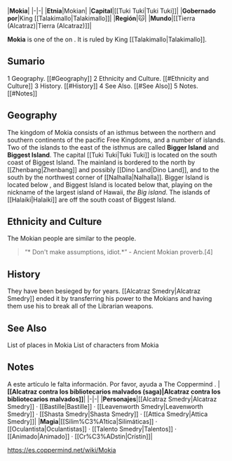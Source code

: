 |**Mokia**|
|-|-|
|**Etnia**|Mokian|
|**Capital**|[[Tuki Tuki\|Tuki Tuki]]|
|**Gobernado por**|King [[Talakimallo\|Talakimallo]]|
|**Región**|🐱︎|
|**Mundo**|[[Tierra (Alcatraz)\|Tierra (Alcatraz)]]|

**Mokia** is one of the  on . It is ruled by King [[Talakimallo\|Talakimallo]].

## Sumario

1 Geography. [[#Geography]] 
2 Ethnicity and Culture. [[#Ethnicity and Culture]] 
3 History. [[#History]] 
4 See Also. [[#See Also]] 
5 Notes. [[#Notes]] 


## Geography
The kingdom of Mokia consists of an isthmus between the northern and southern continents of the pacific Free Kingdoms, and a number of islands. Two of the islands to the east of the isthmus are called **Bigger Island** and **Biggest Island**. The capital [[Tuki Tuki\|Tuki Tuki]] is located on the south coast of Biggest Island. The mainland is bordered to the north by [[Zhenbang\|Zhenbang]] and possibly [[Dino Land\|Dino Land]], and to the south by the northwest corner of [[Nalhalla\|Nalhalla]]. Bigger Island is located below , and Biggest Island is located below that, playing on the nickname of the largest island of Hawaii, *the Big island*. The islands of [[Halaiki\|Halaiki]] are off the south coast of Biggest Island. 

## Ethnicity and Culture
The Mokian people are similar to the   people.

>“* Don't make assumptions, idiot.*”
\- Ancient Mokian proverb.[4]


## History
They have been besieged by  for years. [[Alcatraz Smedry\|Alcatraz Smedry]] ended it by transferring his power to the Mokians and having them use his  to break all of the Librarian weapons.

## See Also
List of places in Mokia
List of characters from Mokia
## Notes

A este artículo le falta información. Por favor, ayuda a The Coppermind .
|**[[Alcatraz contra los bibliotecarios malvados (saga)\|Alcatraz contra los bibliotecarios malvados]]**|
|-|-|
|**Personajes**|[[Alcatraz Smedry\|Alcatraz Smedry]] · [[Bastille\|Bastille]] · [[Leavenworth Smedry\|Leavenworth Smedry]] · [[Shasta Smedry\|Shasta Smedry]] · [[Attica Smedry\|Attica Smedry]]|
|**Magia**|[[Silim%C3%A1tica\|Silimáticas]] · [[Oculantista\|Oculantistas]] · [[Talento Smedry\|Talentos]] · [[Animado\|Animado]] · [[Cr%C3%ADstin\|Crístin]]|



https://es.coppermind.net/wiki/Mokia